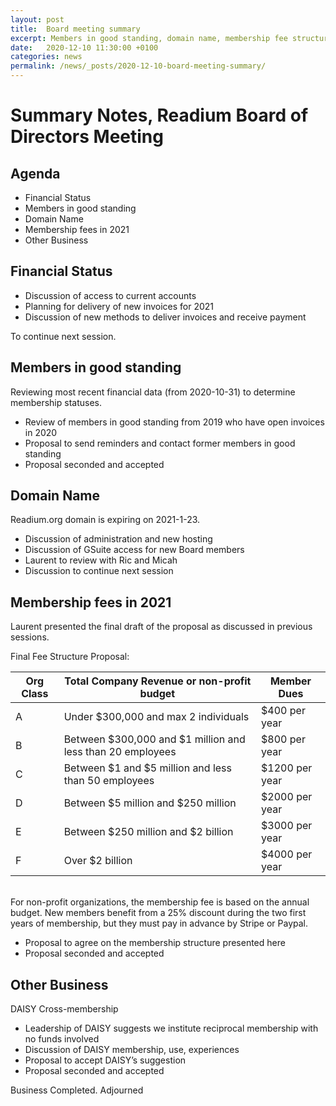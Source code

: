 ```yaml
---
layout: post
title:  Board meeting summary
excerpt: Members in good standing, domain name, membership fee structure. 
date:   2020-12-10 11:30:00 +0100
categories: news
permalink: /news/_posts/2020-12-10-board-meeting-summary/
---
```


# Summary Notes, Readium Board of Directors Meeting

## Agenda

- Financial Status
- Members in good standing
- Domain Name
- Membership fees in 2021
- Other Business

## Financial Status

- Discussion of access to current accounts
- Planning for delivery of new invoices for 2021
- Discussion of new methods to deliver invoices and receive payment

To continue next session.

## Members in good standing

Reviewing most recent financial data (from 2020-10-31) to determine membership statuses.

- Review of members in good standing from 2019 who have open invoices in 2020
- Proposal to send reminders and contact former members in good standing
- Proposal seconded and accepted

## Domain Name

Readium.org domain is expiring on 2021-1-23. 

- Discussion of administration and new hosting
- Discussion of GSuite access for new Board members
- Laurent to review with Ric and Micah
- Discussion to continue next session

## Membership fees in 2021

Laurent presented the final draft of the proposal as discussed in previous sessions. 

Final Fee Structure Proposal: 

| Org Class | Total Company Revenue or non-profit budget                 | Member Dues    |
|-----------|------------------------------------------------------------|----------------|
|     A     | Under $300,000 and max 2 individuals                       | $400 per year  |
|     B     | Between $300,000 and $1 million and less than 20 employees | $800 per year  |
|     C     | Between $1 and $5 million and less than 50 employees       | $1200 per year |
|     D     | Between $5 million and $250 million                        | $2000 per year |
|     E     | Between $250 million and $2 billion                        | $3000 per year |
|     F     | Over $2 billion                                            | $4000 per year |

<br>For non-profit organizations, the membership fee is based on the annual budget. New members benefit from a 25% discount during the two first years of membership, but they must pay in advance by Stripe or Paypal.

- Proposal to agree on the membership structure presented here
- Proposal seconded and accepted

## Other Business

DAISY Cross-membership

- Leadership of DAISY suggests we institute reciprocal membership with no funds involved
- Discussion of DAISY membership, use, experiences
- Proposal to accept DAISY’s suggestion
- Proposal seconded and accepted

Business Completed. Adjourned

